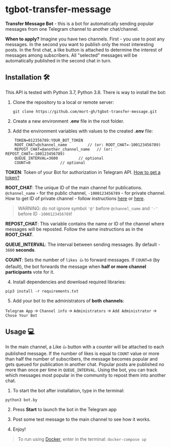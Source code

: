# tgbot-transfer-message

**Transfer Message Bot** - this is a bot for automatically sending popular messages from one Telegram channel to another chat/channel.

**When to apply?** Imagine you have two channels. First - you use to post any messages. In the second you want to publish only the most interesting posts. In the first chat, a like button is attached to determine the interest of messages among subscribers. All "selected" messages will be automatically published in the second chat in turn.

## Installation 🛠

This API is tested with Python 3.7, Python 3.8. There is way to install the bot:

1. Clone the repository to a local or remote server:

   `git clone https://github.com/mort-gh/tgbot-transfer-message.git`

2. Create a new environment **.env** file in the root folder.
3. Add the environment variables with values to the created **.env** file:

```
    TOKEN=012356789:YOUR_BOT_TOKEN
    ROOT_CHAT=@channel_name 		// (or: ROOT_CHAT=-100123456789)
    REPOST_CHAT=@another_channel_name 	// (or: REPOST_CHAT=-100123456789)
    QUEUE_INTERVAL=3600			// optional
    COUNT=0				// optional
```

**TOKEN**: Token of your Bot for authorization in Telegram API. [How to get a token?](https://core.telegram.org/bots#6-botfather)

**ROOT_CHAT**: The unique ID of the main channel for publications. `@channel_name` - for the public channel, `-1000123456789` - for private channel. How to get ID of private channel - follow instructions [here](https://stackoverflow.com/questions/33858927/how-to-obtain-the-chat-id-of-a-private-telegram-channel/33862907#33862907) or [here](https://stackoverflow.com/questions/33858927/how-to-obtain-the-chat-id-of-a-private-telegram-channel/56546442#56546442).

> WARNING: do not ignore symbol `'@'` before `@channel_name` and `'-'`
> before ID `-1000123456789`!

**REPOST_CHAT**: This variable contains the name or ID of the channel where messages will be reposted. Follow the same instructions as in the **ROOT_CHAT**.

**QUEUE_INTERVAL**: The interval between sending messages. By default - `3600` **seconds**.

**COUNT**: Sets the number of `likes 👍` to forward messages. If `COUNT=0` (by default), the bot forwards the message when **half or more channel participants** vote for it.

4. Install dependencies and download required libraries:

`pip3 install -r requirements.txt`

5. Add your bot to the administrators of **both channels**:

`Telegram App` -> `Channel info` -> `Administrators` -> `Add Administrator` -> `Chose Your Bot`

## Usage 💻

In the main channel, a Like `👍` button with a counter will be attached to each published message. If the number of likes is equal to `COUNT` value or more than half the number of subscribers, the message becomes popular and gets queued for publication in another chat. Popular posts are published no more than once per time in `QUEUE_INTERVAL`. Using the bot, you can track which messages most popular in the community to repost them into another chat.

1. To start the bot after installation, type in the terminal:

`python3 bot.by`

2. Press **Start** to launch the bot in the Telegram app

3. Post some test message to the main channel to see how it works.

4. Enjoy!

> To run using [Docker](https://www.docker.com/), enter in the terminal:
> `docker-compose up`
